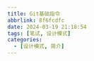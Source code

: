```yaml
---
title: Git基础指令
abbrlink: 8f6fcdfc
date: 2024-03-19 21:18:54
tags: [笔试, 设计模式]
categories:
  - [设计模式, 简介]
---
```


<!-- @format -->
